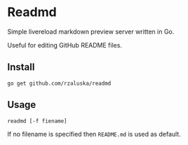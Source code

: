 # Readmd

Simple livereload markdown preview server written in Go.

Useful for editing GitHub README files.

## Install
```
go get github.com/rzaluska/readmd
```

## Usage

```
readmd [-f fiename]
```

If no filename is specified then `README.md` is used as default.



